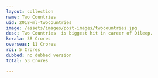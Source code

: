 ```yaml
---
layout: collection
name: Two Countries
uid: 2018-ml-twocountries
image: /assets/images/post-images/twocountries.jpg
desc: Two Countries  is biggest hit in career of Dileep. 
kerala: 38 Crores
overseas: 11 Crores
roi: 5 Crores
dubbed: no dubbed version
total: 53 Crores

---
```

